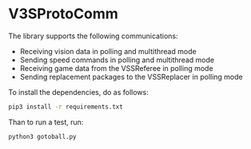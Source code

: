 # V3SProtoComm

The library supports the following communications:

- Receiving vision data in polling and multithread mode
- Sending speed commands in polling and multithread mode
- Receiving game data from the VSSReferee in polling mode
- Sending replacement packages to the VSSReplacer in polling mode

To install the dependencies, do as follows:

```bash
pip3 install -r requirements.txt
```

Than to run a test, run:

```bash
python3 gotoball.py
```